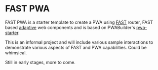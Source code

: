 # FAST PWA

FAST PWA is a starter template to create a PWA using [FAST](https://github.com/microsoft/fast) router, FAST based [adaptive](https://github.com/microsoft/adaptiveui) web components and is based on PWABuilder's [pwa-starter](https://github.com/pwa-builder/pwa-starter).

This is an informal project and will include various sample interactions to demonstrate various aspects of FAST and PWA capabilities.  Could be whimsical.

Still in early stages, more to come.
